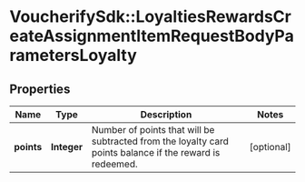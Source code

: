 # VoucherifySdk::LoyaltiesRewardsCreateAssignmentItemRequestBodyParametersLoyalty

## Properties

| Name | Type | Description | Notes |
| ---- | ---- | ----------- | ----- |
| **points** | **Integer** | Number of points that will be subtracted from the loyalty card points balance if the reward is redeemed. | [optional] |

